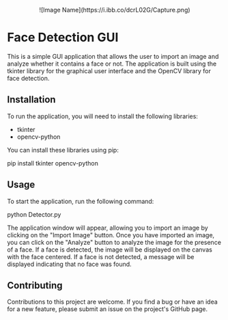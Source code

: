 <p align="center">
  ![Image Name](https://i.ibb.co/dcrL02G/Capture.png)
</p>


# Face Detection GUI

This is a simple GUI application that allows the user to import an image and analyze whether it contains a face or not. The application is built using the tkinter library for the graphical user interface and the OpenCV library for face detection.

## Installation

To run the application, you will need to install the following libraries:

- tkinter
- opencv-python

You can install these libraries using pip:

pip install tkinter opencv-python

## Usage

To start the application, run the following command:

python Detector.py

The application window will appear, allowing you to import an image by clicking on the "Import Image" button. Once you have imported an image, you can click on the "Analyze" button to analyze the image for the presence of a face. If a face is detected, the image will be displayed on the canvas with the face centered. If a face is not detected, a message will be displayed indicating that no face was found.

## Contributing

Contributions to this project are welcome. If you find a bug or have an idea for a new feature, please submit an issue on the project's GitHub page.



